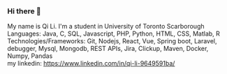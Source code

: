 ### Hi there 👋
My name is Qi Li. I'm a student in University of Toronto Scarborough  
Languages: Java, C, SQL, Javascript, PHP, Python, HTML, CSS, Matlab, R  
Technologies/Frameworks: Git, Nodejs, React, Vue, Spring boot, Laravel, debugger, Mysql, Mongodb, REST APIs, Jira, Clickup,  Maven, Docker, Numpy, Pandas  
my linkedin: https://www.linkedin.com/in/qi-li-9649591ba/
<!--
**Qi123123Li/Qi123123Li** is a ✨ _special_ ✨ repository because its `README.md` (this file) appears on your GitHub profile.

Here are some ideas to get you started:

- 🔭 I’m currently working on ...
- 🌱 I’m currently learning ...
- 👯 I’m looking to collaborate on ...
- 🤔 I’m looking for help with ...
- 💬 Ask me about ...
- 📫 How to reach me: ...
- 😄 Pronouns: ...
- ⚡ Fun fact: ...
-->
